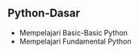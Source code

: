 <h2>Python-Dasar</h2>
<ul>
  <li>Mempelajari Basic-Basic Python</li>
  <li>Mempelajari Fundamental Python</li>
</ul>
